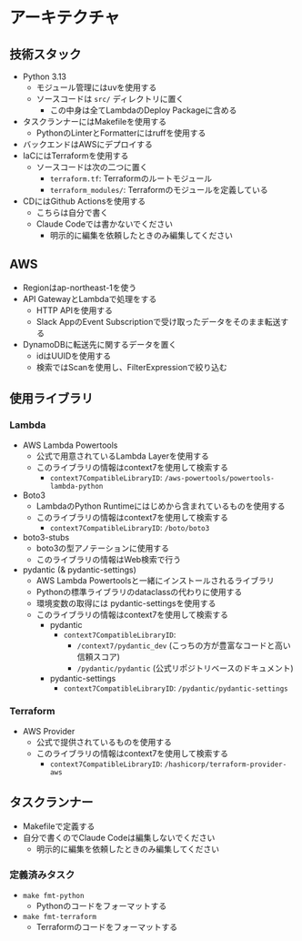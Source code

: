 # アーキテクチャ

## 技術スタック

- Python 3.13
  - モジュール管理にはuvを使用する
  - ソースコードは `src/` ディレクトリに置く
    - この中身は全てLambdaのDeploy Packageに含める
- タスクランナーにはMakefileを使用する
  - PythonのLinterとFormatterにはruffを使用する
- バックエンドはAWSにデプロイする
- IaCにはTerraformを使用する
  - ソースコードは次の二つに置く
    - `terraform.tf`: Terraformのルートモジュール
    - `terraform_modules/`: Terraformのモジュールを定義している
- CDにはGithub Actionsを使用する
  - こちらは自分で書く
  - Claude Codeでは書かないでください
    - 明示的に編集を依頼したときのみ編集してください

## AWS

- Regionはap-northeast-1を使う
- API GatewayとLambdaで処理をする
  - HTTP APIを使用する
  - Slack AppのEvent Subscriptionで受け取ったデータをそのまま転送する
- DynamoDBに転送先に関するデータを置く
  - idはUUIDを使用する
  - 検索ではScanを使用し、FilterExpressionで絞り込む

## 使用ライブラリ

### Lambda

- AWS Lambda Powertools
  - 公式で用意されているLambda Layerを使用する
  - このライブラリの情報はcontext7を使用して検索する
    - `context7CompatibleLibraryID`: `/aws-powertools/powertools-lambda-python`
- Boto3
  - LambdaのPython Runtimeにはじめから含まれているものを使用する
  - このライブラリの情報はcontext7を使用して検索する
    - `context7CompatibleLibraryID`: `/boto/boto3`
- boto3-stubs
  - boto3の型アノテーションに使用する
  - このライブラリの情報はWeb検索で行う
- pydantic (& pydantic-settings)
  - AWS Lambda Powertoolsと一緒にインストールされるライブラリ
  - Pythonの標準ライブラリのdataclassの代わりに使用する
  - 環境変数の取得には pydantic-settingsを使用する
  - このライブラリの情報はcontext7を使用して検索する
    - pydantic
      - `context7CompatibleLibraryID`:
        - `/context7/pydantic_dev` (こっちの方が豊富なコードと高い信頼スコア)
        - `/pydantic/pydantic` (公式リポジトリベースのドキュメント)
    - pydantic-settings
      - `context7CompatibleLibraryID`: `/pydantic/pydantic-settings`

### Terraform

- AWS Provider
  - 公式で提供されているものを使用する
  - このライブラリの情報はcontext7を使用して検索する
    - `context7CompatibleLibraryID`: `/hashicorp/terraform-provider-aws`

## タスクランナー

- Makefileで定義する
- 自分で書くのでClaude Codeは編集しないでください
  - 明示的に編集を依頼したときのみ編集してください

### 定義済みタスク

- `make fmt-python`
  - Pythonのコードをフォーマットする
- `make fmt-terraform`
  - Terraformのコードをフォーマットする